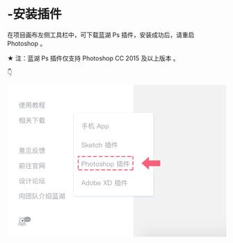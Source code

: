 # -安装插件

在项目画布左侧工具栏中，可下载蓝湖 Ps 插件，安装成功后，请重启 Photoshop 。



★ 注：蓝湖 Ps 插件仅支持 Photoshop CC 2015 及以上版本 。

👇

![](../../../.gitbook/assets/1%20%282%29.png)

